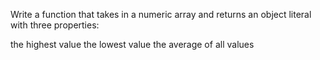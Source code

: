 Write a function that takes in a numeric array and returns an object literal with three properties:

the highest value
the lowest value
the average of all values    
